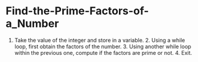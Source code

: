 # Find-the-Prime-Factors-of-a_Number
1. Take the value of the integer and store in a variable. 2. Using a while loop, first obtain the factors of the number. 3. Using another while loop within the previous one, compute if the factors are prime or not. 4. Exit.
